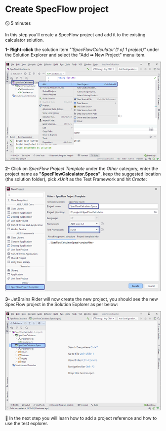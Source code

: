 Create SpecFlow project
=======================

⏲️ 5 minutes

In this step you'll create a SpecFlow project and add it to the existing calculator solution.

**1-** **Right-click** the solution item *"'SpecFlowCalculator'(1 of 1 project)"* under the Solution Explorer and select the "Add ➡ New Project" menu item.

![add specflow project](../_static/riderimages/addproject.png)

**2-** Click on *SpecFlow Project Template* under the *Other* category, enter the project name as **"SpecFlowCalculator.Specs"**, keep the suggested location (the solution folder), pick *xUnit* as the Test Framework and hit *Create*:

![specflow project configs](../_static/riderimages/specproject.png)

**3-** JetBrains Rider will now create the new project, you should see the new SpecFlow project in the Solution Explorer as per below:

![specflow project configs](../_static/riderimages/addedproject.png)

📄 In the next step you will learn how to add a project reference and how to use the test explorer.
